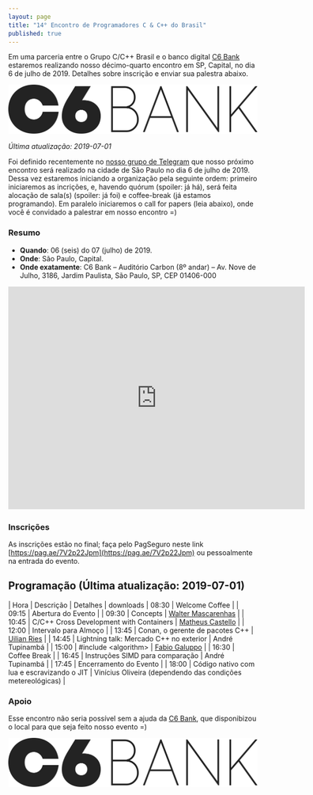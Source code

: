 ```yaml
---
layout: page
title: "14° Encontro de Programadores C & C++ do Brasil"
published: true
---
```

Em uma parceria entre o Grupo C/C++ Brasil e o banco digital [C6 Bank](https://www.c6bank.com.br/) estaremos realizando nosso décimo-quarto encontro em SP, Capital, no dia 6 de julho de 2019. Detalhes sobre inscrição e enviar sua palestra abaixo.

![](/encontros/images/Marca_C6BANK_positivo.png)

*Última atualização: 2019-07-01*

Foi definido recentemente no [nosso grupo de Telegram](https://t.me/ccppbrasil) que nosso próximo encontro será realizado na cidade de São Paulo no dia 6 de julho de 2019. Dessa vez estaremos iniciando a organização pela seguinte ordem: primeiro iniciaremos as incrições, e, havendo quórum (spoiler: já há), será feita alocação de sala(s) (spoiler: já foi) e coffee-break (já estamos programando). Em paralelo iniciaremos o call for papers (leia abaixo), onde você é convidado a palestrar em nosso encontro =)

### Resumo

 - **Quando**: 06 (seis) do 07 (julho) de 2019.
 - **Onde**: São Paulo, Capital.
 - **Onde exatamente**: C6 Bank – Auditório Carbon (8º andar) – Av. Nove de Julho, 3186, Jardim Paulista, São Paulo, SP, CEP 01406-000

<iframe src="https://www.google.com/maps/embed?pb=!1m18!1m12!1m3!1d3657.019192111437!2d-46.66216288457324!3d-23.567754184679742!2m3!1f0!2f0!3f0!3m2!1i1024!2i768!4f13.1!3m3!1m2!1s0x94ce597e06e2bff3%3A0x3dbf7d7bd39681d1!2sC6+Bank!5e0!3m2!1sen!2sbr!4v1557931957368!5m2!1sen!2sbr" width="600" height="450" frameborder="0" style="border:0" allowfullscreen></iframe>

### Inscrições

As inscrições estão no final; faça pelo PagSeguro neste link [https://pag.ae/7V2p22Jpm](https://pag.ae/7V2p22Jpm) ou pessoalmente na entrada do evento.

## Programação (Última atualização: 2019-07-01)

| Hora  | Descrição                                    | Detalhes | downloads
| 08:30 | Welcome Coffee                               | 
| 09:15 | Abertura do Evento                           | 
| 09:30 | Concepts                                     | [Walter Mascarenhas](http://www.ime.usp.br/~walterfm) |
| 10:45 | C/C++ Cross Development with Containers      | [Matheus Castello](http://www.castello.eng.br/) |
| 12:00 | Intervalo para Almoço                        |
| 13:45 | Conan, o gerente de pacotes C++              | [Uilian Ries](https://uilianries.github.io/) |
| 14:45 | Lightning talk: Mercado C++ no exterior      | André Tupinambá |
| 15:00 | #include &lt;algorithm&gt;                   | [Fabio Galuppo](https://github.com/fabiogaluppo) |
| 16:30 | Coffee Break                                 |
| 16:45 | Instruções SIMD para comparação              | André Tupinambá |
| 17:45 | Encerramento do Evento                       | 
| 18:00 | Código nativo com lua e escravizando o JIT   | Vinícius Oliveira (dependendo das condições metereológicas) |

### Apoio

Esse encontro não seria possível sem a ajuda da [C6 Bank](https://www.c6bank.com.br/), que disponibizou o local para que seja feito nosso evento =)

![](/encontros/images/Marca_C6BANK_positivo.png)

